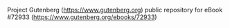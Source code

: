 Project Gutenberg (https://www.gutenberg.org) public repository for eBook #72933 (https://www.gutenberg.org/ebooks/72933)
